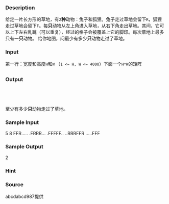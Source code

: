 
### Description
给定一片长方形的草地，有`2`**种**动物：兔子和狐狸。兔子走过草地会留下`R`，狐狸走过草地会留下`F`。每**只**动物从左上角进入草地，从右下角走出草地。其间，它可以上下左右乱跳（可以重复），经过的格子会被覆盖上它的脚印。每次草地上最多只有一**只**动物。
给你地图，问最少有多少**只**动物走过了草地。

### Input
第一行：宽度和高度`H`和`W` （`1 <= H, W <= 4000`）下面一个`H*W`的矩阵

## 

### Output

##  

至少有多少**只**动物走过了草地。
### Sample Input
5 8
FFR.....
.FRRR...
.FFFFF..
..RRRFFR
.....FFF


### Sample Output
2


### Hint

### Source
abcdabcd987提供